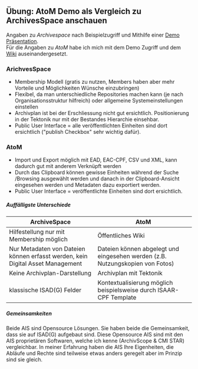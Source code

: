 ## Übung: AtoM Demo als Vergleich zu ArchivesSpace anschauen

Angaben zu _Archivespace_ nach Beispielzugriff und Mithilfe einer [Demo Präsentation](https://www.youtube.com/watch?v=GFc8rgQOYWg&list=PL3cxupmXL7WiXaHnpVquPrUUiLiDAMhg0).  
Für die Angaben zu _AtoM_ habe ich mich mit dem Demo Zugriff und dem [Wiki](https://wiki.accesstomemory.org/wiki/Main_Page) auseinandergesetzt.

### ArichvesSpace
-	Membership Modell (gratis zu nutzen, Members haben aber mehr Vorteile und Möglichkeiten Wünsche einzubringen)
-	Flexibel, da man unterschiedliche Repositories machen kann (je nach Organisationsstruktur hilfreich) oder allgemeine Systemeinstellungen einstellen
-	Archivplan ist bei der Erschliessung nicht gut ersichtlich. Positionierung in der Tektonik nur mit der Bestandes Hierarchie einsehbar. 
-	Public User Interface = alle veröffentlichten Einheiten sind dort ersichtlich ("publish Checkbox" sehr wichtig dafür).

### AtoM
-	Import und Export möglich mit EAD, EAC-CPF, CSV und XML, kann dadurch gut mit anderem Verknüpft werden
-	Durch das Clipboard können gewisse Einheiten während der Suche /Browsing ausgewählt werden und danach in der Clipboard-Ansicht eingesehen werden und Metadaten dazu exportiert werden.
-	Public User Interface = veröffentlichte Einheiten sind dort ersichtlich.

##### Auffälligste Unterschiede
| ArchiveSpace  | AtoM |  
| ----------- | ----------- |  
| Hilfestellung nur mit Membership möglich  | Öffentliches Wiki  |  
| Nur Metadaten von Dateien können erfasst werden, kein Digital Asset Management  | Dateien können abgelegt und eingesehen werden (z.B. Nutzungskopien von Fotos)  |  
| Keine Archivplan-Darstellung  | Archivplan mit Tektonik  |  
| klassische ISAD(G) Felder  | Kontextualisierung möglich beispielsweise durch ISAAR-CPF Template  |  


##### Gemeinsamkeiten
Beide AIS sind Opensource Lösungen. Sie haben beide die Gemeinsamkeit, dass sie auf ISAD(G) aufgebaut sind. Diese Opensource AIS sind mit den AIS proprietären Softwaren, welche ich kenne (ArchivScope & CMI STAR) vergleichbar. In meiner Erfahrung haben die AIS Ihre Eigenheiten, die Abläufe und Rechte sind teilweise etwas anders geregelt aber im Prinzip sind sie gleich. 
